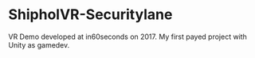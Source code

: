# ShipholVR-Securitylane
VR Demo developed at in60seconds on 2017. My first payed project with Unity as gamedev.

